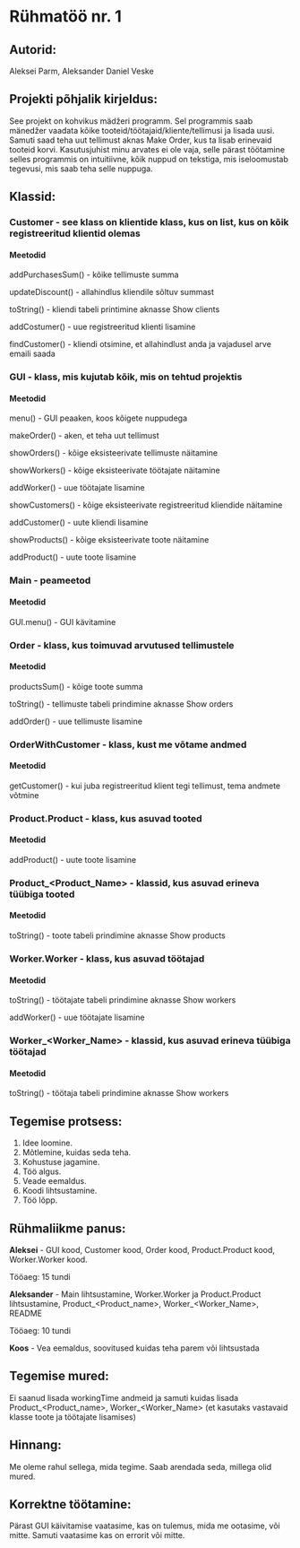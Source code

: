 # Rühmatöö nr. 1

## Autorid:
Aleksei Parm, Aleksander Daniel Veske

## Projekti põhjalik kirjeldus:
See projekt on kohvikus mädžeri programm.
Sel programmis saab mänedžer vaadata kõike tooteid/töötajaid/kliente/tellimusi ja lisada uusi.
Samuti saad teha uut tellimust aknas Make Order, kus ta lisab erinevaid tooteid korvi.
Kasutusjuhist minu arvates ei ole vaja, selle pärast töötamine selles programmis on intuitiivne, kõik nuppud on tekstiga, mis iseloomustab tegevusi, mis saab teha selle nuppuga.

## Klassid:

### Customer - see klass on klientide klass, kus on list, kus on kõik registreeritud klientid olemas

#### Meetodid

addPurchasesSum() - kõike tellimuste summa

updateDiscount() - allahindlus kliendile sõltuv summast

toString() - kliendi tabeli printimine aknasse Show clients

addCostumer() - uue registreeritud klienti lisamine

findCustomer() - kliendi otsimine, et allahindlust anda ja vajadusel arve emaili saada


### GUI - klass, mis kujutab kõik, mis on tehtud projektis

#### Meetodid

menu() - GUI peaaken, koos kõigete nuppudega

makeOrder() - aken, et teha uut tellimust

showOrders() - kõige eksisteerivate tellimuste näitamine

showWorkers() - kõige eksisteerivate töötajate näitamine

addWorker() - uue töötajate lisamine

showCustomers() - kõige eksisteerivate registreeritud kliendide näitamine

addCustomer() - uute kliendi lisamine

showProducts() - kõige eksisteerivate toote näitamine

addProduct() - uute toote lisamine

### Main - peameetod

#### Meetodid

GUI.menu() - GUI kävitamine

### Order - klass, kus toimuvad arvutused tellimustele

#### Meetodid

productsSum() - kõige toote summa

toString() -  tellimuste tabeli prindimine aknasse Show orders

addOrder() - uue tellimuste lisamine

### OrderWithCustomer - klass, kust me võtame andmed

#### Meetodid

getCustomer() - kui juba registreeritud klient tegi tellimust, tema andmete võtmine

### Product.Product - klass, kus asuvad tooted

#### Meetodid

addProduct() - uute toote lisamine

### Product_<Product_Name> - klassid, kus asuvad erineva tüübiga tooted

#### Meetodid

toString() - toote tabeli prindimine aknasse Show products

### Worker.Worker - klass, kus asuvad töötajad

#### Meetodid

toString() - töötajate tabeli prindimine aknasse Show workers

addWorker() - uue töötajate lisamine

### Worker_<Worker_Name> - klassid, kus asuvad erineva tüübiga töötajad

#### Meetodid

toString() - töötaja tabeli prindimine aknasse Show workers

## Tegemise protsess:
1. Idee loomine.
2. Mõtlemine, kuidas seda teha.
3. Kohustuse jagamine.
4. Töö algus.
5. Veade eemaldus.
6. Koodi lihtsustamine.
7. Töö lõpp.

## Rühmaliikme panus:

**Aleksei** - GUI kood, Customer kood, Order kood, Product.Product kood, Worker.Worker kood.

Tööaeg: 15 tundi

**Aleksander** - Main lihtsustamine, Worker.Worker ja Product.Product lihtsustamine, Product_<Product_name>, Worker_<Worker_Name>, README

Tööaeg: 10 tundi

**Koos** - Vea eemaldus, soovitused kuidas teha parem või lihtsustada

## Tegemise mured:

Ei saanud lisada workingTime andmeid ja samuti kuidas lisada Product_<Product_name>, Worker_<Worker_Name> (et kasutaks vastavaid klasse toote ja töötajate lisamises)

## Hinnang:

Me oleme rahul sellega, mida tegime. Saab arendada seda, millega olid mured.

## Korrektne töötamine:

Pärast GUI käivitamise vaatasime, kas on tulemus, mida me ootasime, või mitte. Samuti vaatasime kas on errorit või mitte.
